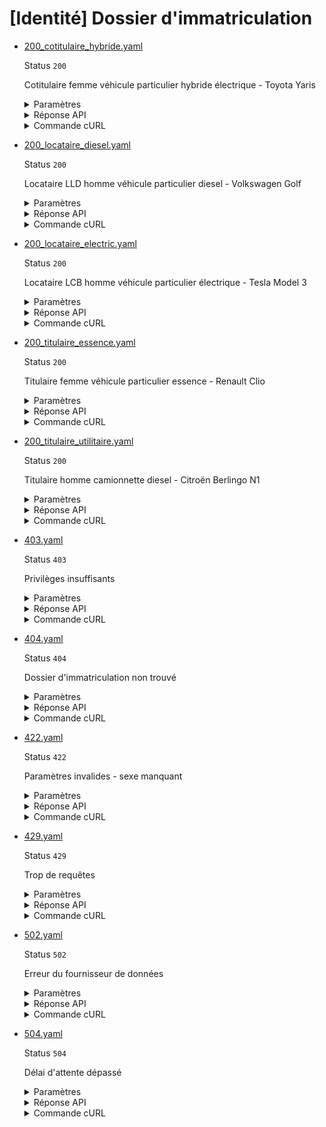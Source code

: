 # [Identité] Dossier d'immatriculation
* [200_cotitulaire_hybride.yaml](200_cotitulaire_hybride.yaml)

  Status `200`

  Cotitulaire femme véhicule particulier hybride électrique - Toyota Yaris

  <details><summary>Paramètres</summary>
  <p>

  ```json
  {
    "immatriculation": "IJ-789-KL",
    "nomNaissance": "LEFEBVRE",
    "prenoms": [
      "SOPHIE"
    ],
    "anneeDateNaissance": 1992,
    "moisDateNaissance": 7,
    "jourDateNaissance": 4,
    "sexeEtatCivil": "F",
    "codeCogInseeCommuneNaissance": "13055",
    "codeCogInseePaysNaissance": "99100"
  }
  ```

  </p>
  </details>

  <details><summary>Réponse API</summary>
  <p>

  ```json
  {
    "data": {
      "identite": {
        "nom": "LEFEBVRE",
        "prenom": "SOPHIE"
      },
      "adresse": {
        "complement_information": "Résidence Les Pins",
        "num_voie": "7",
        "type_voie": "PLACE",
        "libelle_voie": "DE LA LIBERATION",
        "code_postal_ville": "13001",
        "libelle_commune": "MARSEILLE",
        "lieu_dit": null,
        "etage_escalier_appartement": null,
        "extension": null
      },
      "statut_rattachement_vehicule": "cotitulaire",
      "extrait_immatriculation_vehicule": {
        "numero_immatriculation": "IJ-789-KL",
        "date_premiere_immatriculation": "2022-09-15",
        "statut_location": {
          "code": null,
          "label": null
        }
      },
      "extrait_caracteristiques_techniques_vehicule": {
        "marque": "TOYOTA",
        "type_variante_version": "ABCXY-Z4Y567",
        "denomination_commerciale": "YARIS",
        "masse_charge_maximale": 1550,
        "categorie_vehicule": {
          "code": "M1",
          "label": "Véhicule de transport de personnes comportant au maximum 8 places assises outre le siège du conducteur"
        },
        "genre_national": {
          "code": "VP",
          "label": "Véhicule Particulier"
        },
        "cylindree": 1500,
        "type_carburant": {
          "code": "HE",
          "label": "Hybride électrique"
        },
        "taux_co2": 85,
        "classe_environnementale": {
          "code": "Euro 6d-TEMP",
          "label": "Norme européenne d'émission Euro 6d-TEMP"
        }
      }
    },
    "links": {},
    "meta": {}
  }
  ```

  </p>
  </details>

  <details><summary>Commande cURL</summary>
  <p>

  ```bash
  curl -H "Authorization: Bearer $token" \
    -G -d 'recipient=13002526500013' -d 'immatriculation=IJ-789-KL' -d 'nomNaissance=LEFEBVRE' -d 'prenoms[]=SOPHIE' -d 'anneeDateNaissance=1992' -d 'moisDateNaissance=7' -d 'jourDateNaissance=4' -d 'sexeEtatCivil=F' -d 'codeCogInseeCommuneNaissance=13055' -d 'codeCogInseePaysNaissance=99100' \
    --url "https://staging.particulier.api.gouv.fr/v3/ants/dossier_immatriculation/identite"
  ```

  </p>
  </details>
* [200_locataire_diesel.yaml](200_locataire_diesel.yaml)

  Status `200`

  Locataire LLD homme véhicule particulier diesel - Volkswagen Golf

  <details><summary>Paramètres</summary>
  <p>

  ```json
  {
    "immatriculation": "EF-456-GH",
    "nomNaissance": "BERNARD",
    "prenoms": [
      "JACQUES",
      "HENRI",
      "LOUIS"
    ],
    "anneeDateNaissance": 1978,
    "moisDateNaissance": 11,
    "jourDateNaissance": 28,
    "sexeEtatCivil": "M",
    "codeCogInseeCommuneNaissance": "69123",
    "codeCogInseePaysNaissance": "99100"
  }
  ```

  </p>
  </details>

  <details><summary>Réponse API</summary>
  <p>

  ```json
  {
    "data": {
      "identite": {
        "nom": "BERNARD",
        "prenom": "JACQUES"
      },
      "adresse": {
        "complement_information": null,
        "num_voie": "128",
        "type_voie": "BOULEVARD",
        "libelle_voie": "JEAN JAURES",
        "code_postal_ville": "69003",
        "libelle_commune": "LYON",
        "lieu_dit": null,
        "etage_escalier_appartement": null,
        "extension": null
      },
      "statut_rattachement_vehicule": "locataire",
      "extrait_immatriculation_vehicule": {
        "numero_immatriculation": "EF-456-GH",
        "date_premiere_immatriculation": "2023-02-10",
        "statut_location": {
          "code": "LLD",
          "label": "Location Longue Durée"
        }
      },
      "extrait_caracteristiques_techniques_vehicule": {
        "marque": "VOLKSWAGEN",
        "type_variante_version": "RSTUV-W3X456",
        "denomination_commerciale": "GOLF",
        "masse_charge_maximale": 1820,
        "categorie_vehicule": {
          "code": "M1",
          "label": "Véhicule de transport de personnes comportant au maximum 8 places assises outre le siège du conducteur"
        },
        "genre_national": {
          "code": "VP",
          "label": "Véhicule Particulier"
        },
        "cylindree": 2000,
        "type_carburant": {
          "code": "GO",
          "label": "Gazole"
        },
        "taux_co2": 125,
        "classe_environnementale": {
          "code": "Euro 6b",
          "label": "Norme européenne d'émission Euro 6b"
        }
      }
    },
    "links": {},
    "meta": {}
  }
  ```

  </p>
  </details>

  <details><summary>Commande cURL</summary>
  <p>

  ```bash
  curl -H "Authorization: Bearer $token" \
    -G -d 'recipient=13002526500013' -d 'immatriculation=EF-456-GH' -d 'nomNaissance=BERNARD' -d 'prenoms[]=JACQUES' -d 'prenoms[]=HENRI' -d 'prenoms[]=LOUIS' -d 'anneeDateNaissance=1978' -d 'moisDateNaissance=11' -d 'jourDateNaissance=28' -d 'sexeEtatCivil=M' -d 'codeCogInseeCommuneNaissance=69123' -d 'codeCogInseePaysNaissance=99100' \
    --url "https://staging.particulier.api.gouv.fr/v3/ants/dossier_immatriculation/identite"
  ```

  </p>
  </details>
* [200_locataire_electric.yaml](200_locataire_electric.yaml)

  Status `200`

  Locataire LCB homme véhicule particulier électrique - Tesla Model 3

  <details><summary>Paramètres</summary>
  <p>

  ```json
  {
    "immatriculation": "MN-012-OP",
    "nomNaissance": "MOREAU",
    "prenoms": [
      "ANTOINE",
      "PAUL"
    ],
    "anneeDateNaissance": 1988,
    "moisDateNaissance": 12,
    "jourDateNaissance": 31,
    "sexeEtatCivil": "M",
    "codeCogInseeCommuneNaissance": "33063",
    "codeCogInseePaysNaissance": "99100"
  }
  ```

  </p>
  </details>

  <details><summary>Réponse API</summary>
  <p>

  ```json
  {
    "data": {
      "identite": {
        "nom": "MOREAU",
        "prenom": "ANTOINE"
      },
      "adresse": {
        "complement_information": "Bâtiment C",
        "num_voie": "23",
        "type_voie": "ALLEE",
        "libelle_voie": "DES MIMOSAS",
        "code_postal_ville": "33000",
        "libelle_commune": "BORDEAUX",
        "lieu_dit": null,
        "etage_escalier_appartement": null,
        "extension": null
      },
      "statut_rattachement_vehicule": "locataire",
      "extrait_immatriculation_vehicule": {
        "numero_immatriculation": "MN-012-OP",
        "date_premiere_immatriculation": "2024-01-05",
        "statut_location": {
          "code": "LCB",
          "label": "Location avec option d'achat"
        }
      },
      "extrait_caracteristiques_techniques_vehicule": {
        "marque": "TESLA",
        "type_variante_version": "DEFGH-I5J678",
        "denomination_commerciale": "MODEL 3",
        "masse_charge_maximale": 2165,
        "categorie_vehicule": {
          "code": "M1",
          "label": "Véhicule de transport de personnes comportant au maximum 8 places assises outre le siège du conducteur"
        },
        "genre_national": {
          "code": "VP",
          "label": "Véhicule Particulier"
        },
        "cylindree": 0,
        "type_carburant": {
          "code": "EL",
          "label": "Électrique"
        },
        "taux_co2": 0,
        "classe_environnementale": {
          "code": "Euro 6e",
          "label": "Norme européenne d'émission Euro 6e"
        }
      }
    },
    "links": {},
    "meta": {}
  }
  ```

  </p>
  </details>

  <details><summary>Commande cURL</summary>
  <p>

  ```bash
  curl -H "Authorization: Bearer $token" \
    -G -d 'recipient=13002526500013' -d 'immatriculation=MN-012-OP' -d 'nomNaissance=MOREAU' -d 'prenoms[]=ANTOINE' -d 'prenoms[]=PAUL' -d 'anneeDateNaissance=1988' -d 'moisDateNaissance=12' -d 'jourDateNaissance=31' -d 'sexeEtatCivil=M' -d 'codeCogInseeCommuneNaissance=33063' -d 'codeCogInseePaysNaissance=99100' \
    --url "https://staging.particulier.api.gouv.fr/v3/ants/dossier_immatriculation/identite"
  ```

  </p>
  </details>
* [200_titulaire_essence.yaml](200_titulaire_essence.yaml)

  Status `200`

  Titulaire femme véhicule particulier essence - Renault Clio

  <details><summary>Paramètres</summary>
  <p>

  ```json
  {
    "immatriculation": "AB-123-CD",
    "nomNaissance": "DUPONT",
    "prenoms": [
      "MARIE",
      "CLAIRE"
    ],
    "anneeDateNaissance": 1985,
    "moisDateNaissance": 3,
    "jourDateNaissance": 15,
    "sexeEtatCivil": "F",
    "codeCogInseeCommuneNaissance": "75056",
    "codeCogInseePaysNaissance": "99100"
  }
  ```

  </p>
  </details>

  <details><summary>Réponse API</summary>
  <p>

  ```json
  {
    "data": {
      "identite": {
        "nom": "DUPONT",
        "prenom": "MARIE"
      },
      "adresse": {
        "complement_information": "Appartement 3B",
        "num_voie": "42",
        "type_voie": "AVENUE",
        "libelle_voie": "DES CHAMPS ELYSEES",
        "code_postal_ville": "75008",
        "libelle_commune": "PARIS",
        "lieu_dit": null,
        "etage_escalier_appartement": null,
        "extension": null
      },
      "statut_rattachement_vehicule": "titulaire",
      "extrait_immatriculation_vehicule": {
        "numero_immatriculation": "AB-123-CD",
        "date_premiere_immatriculation": "2021-06-20",
        "statut_location": {
          "code": null,
          "label": null
        }
      },
      "extrait_caracteristiques_techniques_vehicule": {
        "marque": "RENAULT",
        "type_variante_version": "KLMNO-P2Q345",
        "denomination_commerciale": "CLIO",
        "masse_charge_maximale": 1650,
        "categorie_vehicule": {
          "code": "M1",
          "label": "Véhicule de transport de personnes comportant au maximum 8 places assises outre le siège du conducteur"
        },
        "genre_national": {
          "code": "VP",
          "label": "Véhicule Particulier"
        },
        "cylindree": 1200,
        "type_carburant": {
          "code": "ES",
          "label": "Essence"
        },
        "taux_co2": 110,
        "classe_environnementale": {
          "code": "Euro 6d",
          "label": "Norme européenne d'émission Euro 6d"
        }
      }
    },
    "links": {},
    "meta": {}
  }
  ```

  </p>
  </details>

  <details><summary>Commande cURL</summary>
  <p>

  ```bash
  curl -H "Authorization: Bearer $token" \
    -G -d 'recipient=13002526500013' -d 'immatriculation=AB-123-CD' -d 'nomNaissance=DUPONT' -d 'prenoms[]=MARIE' -d 'prenoms[]=CLAIRE' -d 'anneeDateNaissance=1985' -d 'moisDateNaissance=3' -d 'jourDateNaissance=15' -d 'sexeEtatCivil=F' -d 'codeCogInseeCommuneNaissance=75056' -d 'codeCogInseePaysNaissance=99100' \
    --url "https://staging.particulier.api.gouv.fr/v3/ants/dossier_immatriculation/identite"
  ```

  </p>
  </details>
* [200_titulaire_utilitaire.yaml](200_titulaire_utilitaire.yaml)

  Status `200`

  Titulaire homme camionnette diesel - Citroën Berlingo N1

  <details><summary>Paramètres</summary>
  <p>

  ```json
  {
    "immatriculation": "QR-345-ST",
    "nomNaissance": "GARCIA",
    "prenoms": [
      "CARLOS"
    ],
    "anneeDateNaissance": 1980,
    "moisDateNaissance": 2,
    "jourDateNaissance": 29,
    "sexeEtatCivil": "M",
    "codeCogInseeCommuneNaissance": "44109",
    "codeCogInseePaysNaissance": "99100"
  }
  ```

  </p>
  </details>

  <details><summary>Réponse API</summary>
  <p>

  ```json
  {
    "data": {
      "identite": {
        "nom": "GARCIA",
        "prenom": "CARLOS"
      },
      "adresse": {
        "complement_information": null,
        "num_voie": "156",
        "type_voie": "ROUTE",
        "libelle_voie": "DE VANNES",
        "code_postal_ville": "44000",
        "libelle_commune": "NANTES",
        "lieu_dit": null,
        "etage_escalier_appartement": null,
        "extension": null
      },
      "statut_rattachement_vehicule": "titulaire",
      "extrait_immatriculation_vehicule": {
        "numero_immatriculation": "QR-345-ST",
        "date_premiere_immatriculation": "2020-03-18",
        "statut_location": {
          "code": null,
          "label": null
        }
      },
      "extrait_caracteristiques_techniques_vehicule": {
        "marque": "CITROEN",
        "type_variante_version": "GHIJK-L6M789",
        "denomination_commerciale": "BERLINGO",
        "masse_charge_maximale": 2500,
        "categorie_vehicule": {
          "code": "N1",
          "label": "Véhicule de transport de marchandises d'une masse maximale ne dépassant pas 3,5 tonnes"
        },
        "genre_national": {
          "code": "CTTE",
          "label": "Camionnette"
        },
        "cylindree": 1600,
        "type_carburant": {
          "code": "GO",
          "label": "Gazole"
        },
        "taux_co2": 140,
        "classe_environnementale": {
          "code": "Euro 6",
          "label": "Norme européenne d'émission Euro 6"
        }
      }
    },
    "links": {},
    "meta": {}
  }
  ```

  </p>
  </details>

  <details><summary>Commande cURL</summary>
  <p>

  ```bash
  curl -H "Authorization: Bearer $token" \
    -G -d 'recipient=13002526500013' -d 'immatriculation=QR-345-ST' -d 'nomNaissance=GARCIA' -d 'prenoms[]=CARLOS' -d 'anneeDateNaissance=1980' -d 'moisDateNaissance=2' -d 'jourDateNaissance=29' -d 'sexeEtatCivil=M' -d 'codeCogInseeCommuneNaissance=44109' -d 'codeCogInseePaysNaissance=99100' \
    --url "https://staging.particulier.api.gouv.fr/v3/ants/dossier_immatriculation/identite"
  ```

  </p>
  </details>
* [403.yaml](403.yaml)

  Status `403`

  Privilèges insuffisants

  <details><summary>Paramètres</summary>
  <p>

  ```json
  {
    "immatriculation": "ER-403-OR",
    "nomNaissance": "INTERDIT",
    "prenoms[]": [
      "ACCES"
    ],
    "anneeDateNaissance": 1985,
    "moisDateNaissance": 6,
    "jourDateNaissance": 15,
    "sexeEtatCivil": "M",
    "codeCogInseeCommuneNaissance": "75056",
    "codeCogInseePaysNaissance": "99100"
  }
  ```

  </p>
  </details>

  <details><summary>Réponse API</summary>
  <p>

  ```json
  {
    "errors": [
      {
        "code": "00100",
        "title": "Privilèges insuffisants",
        "detail": "Votre token est valide mais vos privilèges sont insuffisants. Listez vos privilèges sur /api/introspect",
        "source": {
          "parameter": "token"
        },
        "meta": {}
      }
    ]
  }
  ```

  </p>
  </details>

  <details><summary>Commande cURL</summary>
  <p>

  ```bash
  curl -H "Authorization: Bearer $token" \
    -G -d 'recipient=13002526500013' -d 'immatriculation=ER-403-OR' -d 'nomNaissance=INTERDIT' -d 'prenoms[][]=ACCES' -d 'anneeDateNaissance=1985' -d 'moisDateNaissance=6' -d 'jourDateNaissance=15' -d 'sexeEtatCivil=M' -d 'codeCogInseeCommuneNaissance=75056' -d 'codeCogInseePaysNaissance=99100' \
    --url "https://staging.particulier.api.gouv.fr/v3/ants/dossier_immatriculation/identite"
  ```

  </p>
  </details>
* [404.yaml](404.yaml)

  Status `404`

  Dossier d'immatriculation non trouvé

  <details><summary>Paramètres</summary>
  <p>

  ```json
  {
    "immatriculation": "XX-404-XX",
    "nomNaissance": "INTROUVABLE",
    "prenoms[]": [
      "DOSSIER"
    ],
    "anneeDateNaissance": 1990,
    "moisDateNaissance": 12,
    "jourDateNaissance": 25,
    "sexeEtatCivil": "M",
    "codeCogInseeCommuneNaissance": "08480",
    "codeCogInseePaysNaissance": "99100"
  }
  ```

  </p>
  </details>

  <details><summary>Réponse API</summary>
  <p>

  ```json
  {
    "errors": [
      {
        "code": "42003",
        "title": "Entité non trouvée",
        "detail": "Le ou les paramètre(s) d'entrée n'existent pas, ne sont pas connus, ou ne comportent aucune information pour cet appel. Veuillez vérifier que votre recherche est couverte par le périmètre de l'API.",
        "source": null,
        "meta": {
          "provider": "ANTS"
        }
      }
    ]
  }
  ```

  </p>
  </details>

  <details><summary>Commande cURL</summary>
  <p>

  ```bash
  curl -H "Authorization: Bearer $token" \
    -G -d 'recipient=13002526500013' -d 'immatriculation=XX-404-XX' -d 'nomNaissance=INTROUVABLE' -d 'prenoms[][]=DOSSIER' -d 'anneeDateNaissance=1990' -d 'moisDateNaissance=12' -d 'jourDateNaissance=25' -d 'sexeEtatCivil=M' -d 'codeCogInseeCommuneNaissance=08480' -d 'codeCogInseePaysNaissance=99100' \
    --url "https://staging.particulier.api.gouv.fr/v3/ants/dossier_immatriculation/identite"
  ```

  </p>
  </details>
* [422.yaml](422.yaml)

  Status `422`

  Paramètres invalides - sexe manquant

  <details><summary>Paramètres</summary>
  <p>

  ```json
  {
    "immatriculation": "ER-422-RR",
    "nomNaissance": "INVALIDE",
    "prenoms[]": [
      "PARAMETRE"
    ],
    "anneeDateNaissance": 1988,
    "moisDateNaissance": 8,
    "jourDateNaissance": 30,
    "codeCogInseeCommuneNaissance": "69123",
    "codeCogInseePaysNaissance": "99100"
  }
  ```

  </p>
  </details>

  <details><summary>Réponse API</summary>
  <p>

  ```json
  {
    "errors": [
      {
        "code": "00427",
        "title": "Entité non traitable",
        "detail": "Le sexe de l'état civil est manquant",
        "source": null,
        "meta": {}
      }
    ]
  }
  ```

  </p>
  </details>

  <details><summary>Commande cURL</summary>
  <p>

  ```bash
  curl -H "Authorization: Bearer $token" \
    -G -d 'recipient=13002526500013' -d 'immatriculation=ER-422-RR' -d 'nomNaissance=INVALIDE' -d 'prenoms[][]=PARAMETRE' -d 'anneeDateNaissance=1988' -d 'moisDateNaissance=8' -d 'jourDateNaissance=30' -d 'codeCogInseeCommuneNaissance=69123' -d 'codeCogInseePaysNaissance=99100' \
    --url "https://staging.particulier.api.gouv.fr/v3/ants/dossier_immatriculation/identite"
  ```

  </p>
  </details>
* [429.yaml](429.yaml)

  Status `429`

  Trop de requêtes

  <details><summary>Paramètres</summary>
  <p>

  ```json
  {
    "immatriculation": "LM-429-IT",
    "nomNaissance": "TROPDE",
    "prenoms[]": [
      "REQUETES"
    ],
    "anneeDateNaissance": 1995,
    "moisDateNaissance": 2,
    "jourDateNaissance": 14,
    "sexeEtatCivil": "F",
    "codeCogInseeCommuneNaissance": "33063",
    "codeCogInseePaysNaissance": "99100"
  }
  ```

  </p>
  </details>

  <details><summary>Réponse API</summary>
  <p>

  ```json
  {
    "errors": [
      {
        "code": "00429",
        "title": "Trop de requêtes",
        "detail": "Vous avez effectué trop de requêtes",
        "source": null,
        "meta": {}
      }
    ]
  }
  ```

  </p>
  </details>

  <details><summary>Commande cURL</summary>
  <p>

  ```bash
  curl -H "Authorization: Bearer $token" \
    -G -d 'recipient=13002526500013' -d 'immatriculation=LM-429-IT' -d 'nomNaissance=TROPDE' -d 'prenoms[][]=REQUETES' -d 'anneeDateNaissance=1995' -d 'moisDateNaissance=2' -d 'jourDateNaissance=14' -d 'sexeEtatCivil=F' -d 'codeCogInseeCommuneNaissance=33063' -d 'codeCogInseePaysNaissance=99100' \
    --url "https://staging.particulier.api.gouv.fr/v3/ants/dossier_immatriculation/identite"
  ```

  </p>
  </details>
* [502.yaml](502.yaml)

  Status `502`

  Erreur du fournisseur de données

  <details><summary>Paramètres</summary>
  <p>

  ```json
  {
    "immatriculation": "ER-502-RR",
    "nomNaissance": "ERREUR",
    "prenoms[]": [
      "SERVEUR"
    ],
    "anneeDateNaissance": 1982,
    "moisDateNaissance": 5,
    "jourDateNaissance": 20,
    "sexeEtatCivil": "M",
    "codeCogInseeCommuneNaissance": "13055",
    "codeCogInseePaysNaissance": "99100"
  }
  ```

  </p>
  </details>

  <details><summary>Réponse API</summary>
  <p>

  ```json
  {
    "errors": [
      {
        "code": "42999",
        "title": "Erreur inconnue du fournisseur de données",
        "detail": "La réponse retournée par le fournisseur de données est invalide et inconnue de notre service. L'équipe technique a été notifiée de cette erreur pour investigation.",
        "source": null,
        "meta": {
          "provider": "ANTS"
        }
      }
    ]
  }
  ```

  </p>
  </details>

  <details><summary>Commande cURL</summary>
  <p>

  ```bash
  curl -H "Authorization: Bearer $token" \
    -G -d 'recipient=13002526500013' -d 'immatriculation=ER-502-RR' -d 'nomNaissance=ERREUR' -d 'prenoms[][]=SERVEUR' -d 'anneeDateNaissance=1982' -d 'moisDateNaissance=5' -d 'jourDateNaissance=20' -d 'sexeEtatCivil=M' -d 'codeCogInseeCommuneNaissance=13055' -d 'codeCogInseePaysNaissance=99100' \
    --url "https://staging.particulier.api.gouv.fr/v3/ants/dossier_immatriculation/identite"
  ```

  </p>
  </details>
* [504.yaml](504.yaml)

  Status `504`

  Délai d'attente dépassé

  <details><summary>Paramètres</summary>
  <p>

  ```json
  {
    "immatriculation": "TM-504-OUT",
    "nomNaissance": "TIMEOUT",
    "prenoms[]": [
      "DELAI",
      "DEPASSE"
    ],
    "anneeDateNaissance": 1987,
    "moisDateNaissance": 11,
    "jourDateNaissance": 3,
    "sexeEtatCivil": "F",
    "codeCogInseeCommuneNaissance": "59350",
    "codeCogInseePaysNaissance": "99100"
  }
  ```

  </p>
  </details>

  <details><summary>Réponse API</summary>
  <p>

  ```json
  {
    "errors": [
      {
        "code": "42002",
        "title": "Intermédiaire hors-délai",
        "detail": "Temps d'attente d'une réponse du fournisseur de données écoulé.",
        "source": null,
        "meta": {
          "provider": "ANTS"
        }
      }
    ]
  }
  ```

  </p>
  </details>

  <details><summary>Commande cURL</summary>
  <p>

  ```bash
  curl -H "Authorization: Bearer $token" \
    -G -d 'recipient=13002526500013' -d 'immatriculation=TM-504-OUT' -d 'nomNaissance=TIMEOUT' -d 'prenoms[][]=DELAI' -d 'prenoms[][]=DEPASSE' -d 'anneeDateNaissance=1987' -d 'moisDateNaissance=11' -d 'jourDateNaissance=3' -d 'sexeEtatCivil=F' -d 'codeCogInseeCommuneNaissance=59350' -d 'codeCogInseePaysNaissance=99100' \
    --url "https://staging.particulier.api.gouv.fr/v3/ants/dossier_immatriculation/identite"
  ```

  </p>
  </details>
